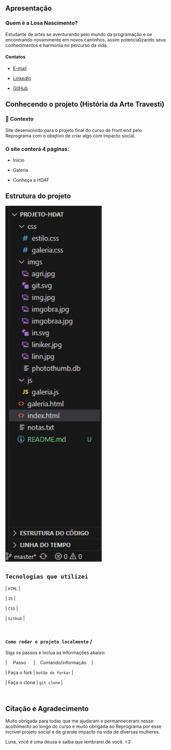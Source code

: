 
## Apresentação

### Quem é a Losa Nascimento? 
 
Estudante de artes se aventurando pelo mundo da programação e se encontrando novammente em novos caminhos, assim potencializando seus conhecimentos e harmonia no percurso da vida.

#### Contatos

-  [E-mail](losabreu13@gmail.com) 

-  [LinkedIn](https://www.linkedin.com/in/losanascimento/) 

-  [GitHub](https://github.com/losanascimento)  

## Conhecendo o projeto (História da Arte Travesti) 

### 🧠 Contexto

Site desenvolvido para o projeto final do curso de front end pelo Reprograma com o obejtivo de criar algo com impacto social. 

### O site conterá 4 páginas:

* Início

* Galeria

* Conheça a HDAT


## Estrutura do projeto

<img src="assets/estrutura.jpg" alt="estrutura de pastas" width="300"> 

<br />

##  `Tecnologias que utilizei` 


| `HTML` |  

| `JS` |  

| `CSS` | 

| `Github` | 

<br />

###  `Como rodar o projeto localmente`  /

Siga os passos e inclua as informações abaixo:

|&nbsp;&nbsp;&nbsp;&nbsp; Passo &nbsp;&nbsp;&nbsp;&nbsp;&nbsp;| &nbsp;&nbsp;&nbsp;Comando/informação &nbsp;&nbsp;&nbsp;|

| Faça o fork | `botão de forkar` |

| Faça o clone | `git clone` |

<br  />


## Citação e Agradecimento 


Muito obrigada para todas que me ajudaram e permanneceram nesse acolhimento ao longo do curso e muito obrigada ao Reprograma por esse incrível projeto social e de grande impacto na vida de diversas mulheres. 

Luna, você é uma deusa e saiba que lembrarei de você. <3 
